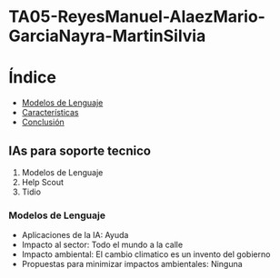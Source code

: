 # TA05-ReyesManuel-AlaezMario-GarciaNayra-MartinSilvia
# Índice
- [Modelos de Lenguaje](#Lenguaje)
- [Características](#características)
- [Conclusión](#conclusión)

## IAs para soporte tecnico
1. Modelos de Lenguaje
2. Help Scout
3. Tidio
   
### Modelos de Lenguaje
- Aplicaciones de la IA: Ayuda
- Impacto al sector: Todo el mundo a la calle
- Impacto ambiental: El cambio climatico es un invento del gobierno
- Propuestas para minimizar impactos ambientales: Ninguna
